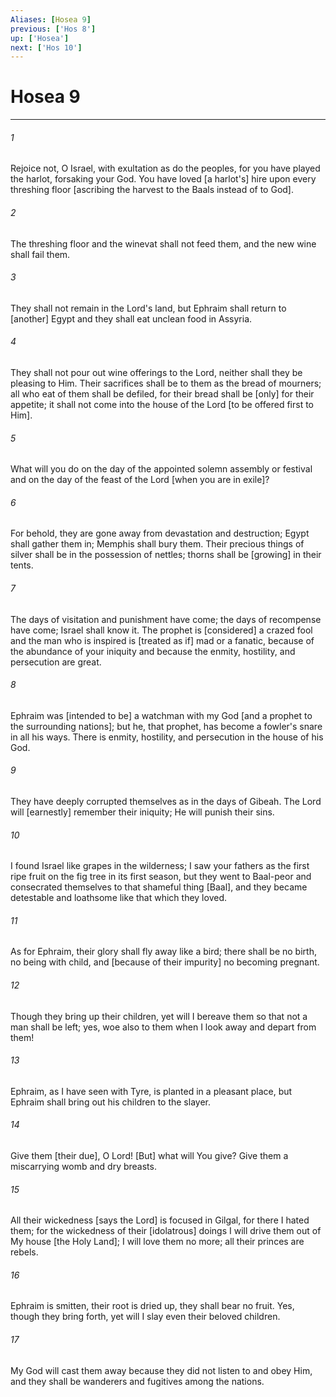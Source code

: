 ```yaml
---
Aliases: [Hosea 9]
previous: ['Hos 8']
up: ['Hosea']
next: ['Hos 10']
---
```

# Hosea 9

***


###### 1 


Rejoice not, O Israel, with exultation as do the peoples, for you have played the harlot, forsaking your God. You have loved [a harlot's] hire upon every threshing floor [ascribing the harvest to the Baals instead of to God]. 


###### 2 


The threshing floor and the winevat shall not feed them, and the new wine shall fail them. 


###### 3 


They shall not remain in the Lord's land, but Ephraim shall return to [another] Egypt and they shall eat unclean food in Assyria. 


###### 4 


They shall not pour out wine offerings to the Lord, neither shall they be pleasing to Him. Their sacrifices shall be to them as the bread of mourners; all who eat of them shall be defiled, for their bread shall be [only] for their appetite; it shall not come into the house of the Lord [to be offered first to Him]. 


###### 5 


What will you do on the day of the appointed solemn assembly or festival and on the day of the feast of the Lord [when you are in exile]? 


###### 6 


For behold, they are gone away from devastation and destruction; Egypt shall gather them in; Memphis shall bury them. Their precious things of silver shall be in the possession of nettles; thorns shall be [growing] in their tents. 


###### 7 


The days of visitation and punishment have come; the days of recompense have come; Israel shall know it. The prophet is [considered] a crazed fool and the man who is inspired is [treated as if] mad or a fanatic, because of the abundance of your iniquity and because the enmity, hostility, and persecution are great. 


###### 8 


Ephraim was [intended to be] a watchman with my God [and a prophet to the surrounding nations]; but he, that prophet, has become a fowler's snare in all his ways. There is enmity, hostility, and persecution in the house of his God. 


###### 9 


They have deeply corrupted themselves as in the days of Gibeah. The Lord will [earnestly] remember their iniquity; He will punish their sins. 


###### 10 


I found Israel like grapes in the wilderness; I saw your fathers as the first ripe fruit on the fig tree in its first season, but they went to Baal-peor and consecrated themselves to that shameful thing [Baal], and they became detestable and loathsome like that which they loved. 


###### 11 


As for Ephraim, their glory shall fly away like a bird; there shall be no birth, no being with child, and [because of their impurity] no becoming pregnant. 


###### 12 


Though they bring up their children, yet will I bereave them so that not a man shall be left; yes, woe also to them when I look away and depart from them! 


###### 13 


Ephraim, as I have seen with Tyre, is planted in a pleasant place, but Ephraim shall bring out his children to the slayer. 


###### 14 


Give them [their due], O Lord! [But] what will You give? Give them a miscarrying womb and dry breasts. 


###### 15 


All their wickedness [says the Lord] is focused in Gilgal, for there I hated them; for the wickedness of their [idolatrous] doings I will drive them out of My house [the Holy Land]; I will love them no more; all their princes are rebels. 


###### 16 


Ephraim is smitten, their root is dried up, they shall bear no fruit. Yes, though they bring forth, yet will I slay even their beloved children. 


###### 17 


My God will cast them away because they did not listen to and obey Him, and they shall be wanderers and fugitives among the nations.
